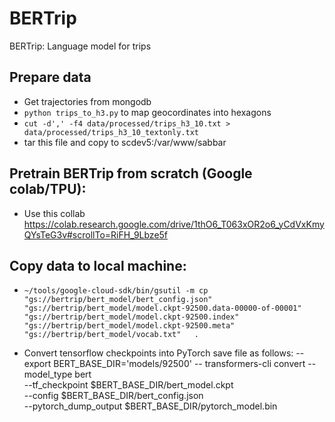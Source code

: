 # BERTrip
BERTrip: Language model for trips


## Prepare data
- Get trajectories from mongodb
- `python trips_to_h3.py` to map geocordinates into hexagons
- `cut -d',' -f4 data/processed/trips_h3_10.txt > data/processed/trips_h3_10_textonly.txt`
- tar this file and copy to scdev5:/var/www/sabbar
  
## Pretrain BERTrip from scratch (Google colab/TPU):
- Use this collab https://colab.research.google.com/drive/1thO6_T063xOR2o6_yCdVxKmyQYsTeG3v#scrollTo=RiFH_9Lbze5f

## Copy data to local machine:
- `~/tools/google-cloud-sdk/bin/gsutil -m cp   "gs://bertrip/bert_model/bert_config.json"   "gs://bertrip/bert_model/model.ckpt-92500.data-00000-of-00001"   "gs://bertrip/bert_model/model.ckpt-92500.index"   "gs://bertrip/bert_model/model.ckpt-92500.meta"   "gs://bertrip/bert_model/vocab.txt"   .`

- Convert tensorflow checkpoints into PyTorch save file as follows:
-- export BERT_BASE_DIR='models/92500'
-- transformers-cli convert --model_type bert \
  --tf_checkpoint $BERT_BASE_DIR/bert_model.ckpt \
  --config $BERT_BASE_DIR/bert_config.json \
  --pytorch_dump_output $BERT_BASE_DIR/pytorch_model.bin

